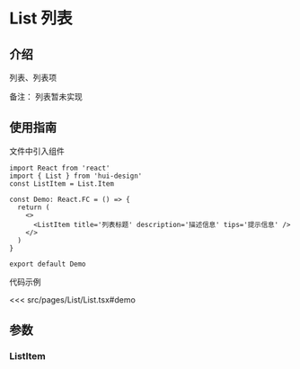 # List 列表

## 介绍

列表、列表项

备注： 列表暂未实现

## 使用指南

文件中引入组件

```tsx
import React from 'react'
import { List } from 'hui-design'
const ListItem = List.Item

const Demo: React.FC = () => {
  return (
    <>
      <ListItem title='列表标题' description='描述信息' tips='提示信息' />
    </>
  )
}

export default Demo
```

代码示例

<<< src/pages/List/List.tsx#demo

## 参数

### ListItem

<auto-doc path="components/List/ListItem.tsx" />

<demo-phone page="/pages/List/List" />
